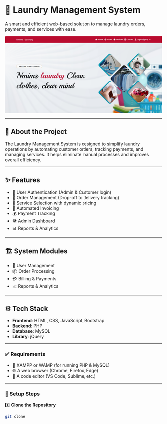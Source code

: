 # 🧺 Laundry Management System

A smart and efficient web-based solution to manage laundry orders, payments, and services with ease.

![Laundry Management Banner](laundry.png)


---

## 📌 About the Project

The Laundry Management System is designed to simplify laundry operations by automating customer orders, tracking payments, and managing services. It helps eliminate manual processes and improves overall efficiency.

---

## ✨ Features

- 🔐 User Authentication (Admin & Customer login)
- 🧺 Order Management (Drop-off to delivery tracking)
- 🧼 Service Selection with dynamic pricing
- 🧾 Automated Invoicing
- 💰 Payment Tracking
- 🛠️ Admin Dashboard
- 📊 Reports & Analytics

---

## 🏗️ System Modules

- 👤 User Management
- 📦 Order Processing
- 💳 Billing & Payments
- 📈 Reports & Analytics


---

## ⚙️ Tech Stack

- **Frontend**: HTML, CSS, JavaScript, Bootstrap  
- **Backend**: PHP  
- **Database**: MySQL  
- **Library**: jQuery

---

### ✅ Requirements

- 🧩 XAMPP or WAMP (for running PHP & MySQL)  
- 🌐 A web browser (Chrome, Firefox, Edge)  
- 📝 A code editor (VS Code, Sublime, etc.)

---

### 🔧 Setup Steps

1️⃣ **Clone the Repository**

```bash
git clone 
